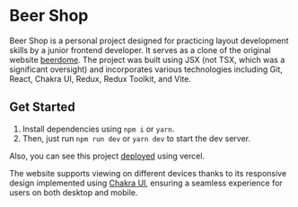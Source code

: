 # Beer Shop
Beer Shop is a personal project designed for practicing layout development skills by a junior frontend developer. It serves as a clone of the original website [beerdome](https://www.beerdome.nl/en/). 
The project was built using JSX (not TSX, which was a significant oversight) and incorporates various technologies including Git, React, Chakra UI, Redux, Redux Toolkit, and Vite.

## Get Started
1. Install dependencies using `npm i` or `yarn`.
2. Then, just run `npm run dev` or `yarn dev` to start the dev server.

Also, you can see this project [deployed](https://beer-shop-rho.vercel.app/) using vercel.

The website supports viewing on different devices thanks to its responsive design implemented using [Chakra UI](https://chakra-ui.com/), ensuring a seamless experience for users on both desktop and mobile.

